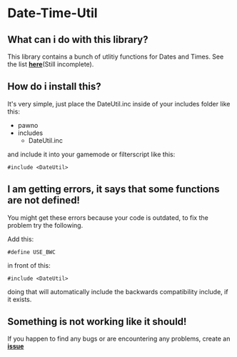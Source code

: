 # Date-Time-Util

## What can i do with this library?

This library contains a bunch of utlitiy functions for Dates and Times. See the list [**here**](https://github.com/Bios-Marcel/DateUtil/wiki/Functions#functions)(Still incomplete).

## How do i install this?

It's very simple, just place the DateUtil.inc inside of your includes folder like this:

* pawno
 * includes
   * DateUtil.inc

and include it into your gamemode or filterscript like this:

```Pawn
#include <DateUtil>
```

## I am getting errors, it says that some functions are not defined!

You might get these errors because your code is outdated, to fix the problem try the following.

Add this:

```Pawn
#define USE_BWC
```

in front of this:

```Pawn
#include <DateUtil>
```

doing that will automatically include the backwards compatibility include, if it exists.

## Something is not working like it should!

If you happen to find any bugs or are encountering any problems, create an [**issue**](https://github.com/Bios-Marcel/Date-Time-Util/issues/new)


